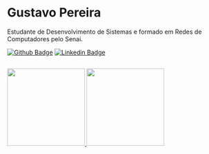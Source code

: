 # Gustavo Pereira

Estudante de Desenvolvimento de Sistemas e formado em Redes de Computadores pelo Senai.

[![Github Badge](https://img.shields.io/badge/-Github-000?style=flat-square&logo=Github&logoColor=white)](https://github.com/gpereiraaa/)
[![Linkedin Badge](https://img.shields.io/badge/-LinkedIn-blue?style=flat-square&logo)](https://www.linkedin.com/in/gustavo-pereira-dev-redes)

##
<div>
<a href="https://github.com/gpereiraaa">
<img loading="lazy" height="180em" src="https://github-readme-stats.vercel.app/api/top-langs/?username=gpereiraaa&layout=compact&langs_count=7&theme=dracula"/>
<img loading="lazy" height="180em" src="https://github-readme-stats.vercel.app/api?username=gpereiraaa&show_icons=true&theme=dracula&include_all_commits=true&count_private=true"/>
</div>

<!--
**gpereiraaa/gpereiraaa** is a ✨ _special_ ✨ repository because its `README.md` (this file) appears on your GitHub profile.

Here are some ideas to get you started:

- 🔭 I’m currently working on ...
- 🌱 I’m currently learning ...
- 👯 I’m looking to collaborate on ...
- 🤔 I’m looking for help with ...
- 💬 Ask me about ...
- 📫 How to reach me: ...
- 😄 Pronouns: ...
- ⚡ Fun fact: ...
-->
